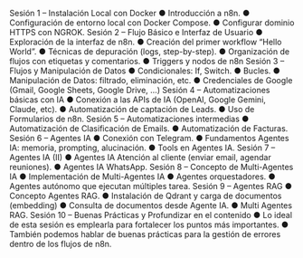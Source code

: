 Sesión 1 – Instalación Local con Docker
	● Introducción a n8n.
	● Configuración de entorno local con Docker Compose.
	● Configurar dominio HTTPS con NGROK.
Sesión 2 – Flujo Básico e Interfaz de Usuario
	● Exploración de la interfaz de n8n.
	● Creación del primer workflow “Hello World”.
	● Técnicas de depuración (logs, step-by-step).
	● Organización de flujos con etiquetas y comentarios.
	● Triggers y nodos de n8n
Sesión 3 – Flujos y Manipulación de Datos
	● Condicionales: If, Switch.
	● Bucles.
	● Manipulación de Datos: filtrado, eliminación, etc.
	● Credenciales de Google (Gmail, Google Sheets, Google Drive, …)
Sesión 4 – Automatizaciones básicas con IA
	● Conexión a las APIs de IA (OpenAI, Google Gemini, Claude, etc).
	● Automatización de captación de Leads.
	● Uso de Formularios de n8n.
Sesión 5 – Automatizaciones intermedias
	● Automatización de Clasificación de Emails.
	● Automatización de Facturas.
Sesión 6 – Agentes IA
	● Conexión con Telegram.
	● Fundamentos Agentes IA: memoria, prompting, alucinación.
	● Tools en Agentes IA.
Sesión 7 – Agentes IA (II)
	● Agentes IA Atención al cliente (enviar email, agendar reuniones).
	● Agentes IA WhatsApp.
Sesión 8 – Concepto de Multi-Agentes IA
	● Implementación de Multi-Agentes IA
	● Agentes orquestadores.
	● Agentes autónomo que ejecutan múltiples tarea.
Sesión 9 – Agentes RAG
● Concepto Agentes RAG.
● Instalación de Qdrant y carga de documentos (embedding)
● Consulta de documentos desde Agente IA.
● Multi Agentes RAG.
Sesión 10 – Buenas Prácticas y Profundizar en el contenido
● Lo ideal de esta sesión es emplearla para fortalecer los puntos más importantes.
● También podemos hablar de buenas prácticas para la gestión de errores dentro de
los flujos de n8n.